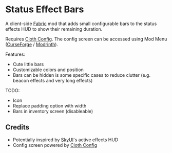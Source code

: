 # Status Effect Bars

A client-side [Fabric](https://fabricmc.net/) mod that adds small configurable bars to the status effects HUD to show their remaining duration.

Requires [Cloth Config]. The config screen can be accessed using Mod Menu ([CurseForge](https://www.curseforge.com/minecraft/mc-mods/modmenu) / [Modrinth](https://modrinth.com/mod/modmenu)).

Features:
- Cute little bars
- Customizable colors and position
- Bars can be hidden is some specific cases to reduce clutter (e.g. beacon effects and very long effects)

TODO:
- Icon
- Replace padding option with width
- Bars in inventory screen (disableable)

## Credits
- Potentially inspired by [SkyUI](https://www.nexusmods.com/skyrim/mods/3863)'s active effects HUD
- Config screen powered by [Cloth Config]

[Cloth Config]: https://www.curseforge.com/minecraft/mc-mods/cloth-config
